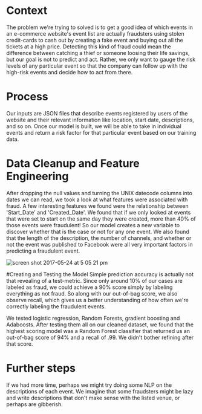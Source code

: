 # Context
The problem we're trying to solved is to get a good idea of which events in an e-commerce website's event list are actually fraudsters using stolen credit-cards to cash out by creating a fake event and buying out all the tickets at a high price. Detecting this kind of fraud could mean the difference between catching a thief or someone loosing their life savings, but our goal is not to predict and act. Rather, we only want to gauge the risk levels of any particular event so that the company can follow up with the high-risk events and decide how to act from there.

# Process
Our inputs are JSON files that describe events registered by users of the website and their relevant information like location, start date, descriptions, and so on. Once our model is built, we will be able to take in individual events and return a risk factor for that particular event based on our training data.

# Data Cleanup and Feature Engineering
After dropping the null values and turning the UNIX datecode columns into dates we can read, we took a look at what features were associated with fraud. A few interesting features we found were the relationship between 'Start_Date' and 'Created_Date'. We found that if we only looked at events that were set to start on the same day they were created, more than 40% of those events were fraudulent! So our model creates a new variable to discover whether that is the case or not for any one event. We also found that the length of the description, the number of channels, and whether or not the event was published to Facebook were all very important factors in predicting a fraudulent event.

![screen shot 2017-05-24 at 5 05 21 pm](https://cloud.githubusercontent.com/assets/24977834/26427659/5d58d4bc-40a3-11e7-81ba-ee4cf8c621de.png)

#Creating and Testing the Model
Simple prediction accuracy is actually not that revealing of a test-metric. Since only around 10% of our cases are labeled as fraud, we could achieve a 90% score simply by labeling everything as not fraud. So along with our out-of-bag score, we also observe recall, which gives us a better understanding of how often we're correctly labeling the fraudulent events.

We tested logistic regression, Random Forests, gradient boosting and Adaboosts. After testing them all on our cleaned dataset, we found that the highest scoring model was a Random Forest classifier that returned us an out-of-bag score of 94% and a recall of .99. We didn't bother refining after that score.

# Further steps

If we had more time, perhaps we might try doing some NLP on the descriptions of each event. We imagine that some fraudsters might be lazy and write descriptions that don't make sense with the listed venue, or perhaps are gibberish.
